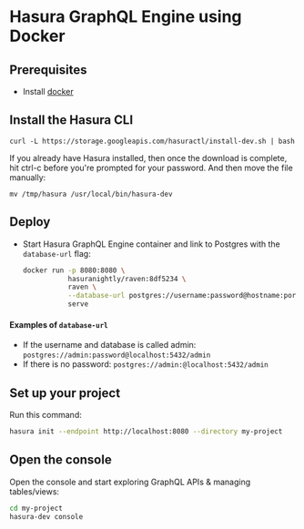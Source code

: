 # Hasura GraphQL Engine using Docker

## Prerequisites

- Install [docker](https://docs.docker.com/install/)


## Install the Hasura CLI

```
curl -L https://storage.googleapis.com/hasuractl/install-dev.sh | bash 
```

If you already have Hasura installed, then once the download is complete, hit ctrl-c before you're prompted for your password. And then move the file manually:

```
mv /tmp/hasura /usr/local/bin/hasura-dev
```

## Deploy

- Start Hasura GraphQL Engine container and link to Postgres with the `database-url` flag:

  ```bash
  docker run -p 8080:8080 \
             hasuranightly/raven:8df5234 \
             raven \
             --database-url postgres://username:password@hostname:port/dbname \
             serve
  ```

#### Examples of `database-url`

- If the username and database is called admin: `postgres://admin:password@localhost:5432/admin`
- If there is no password: `postgres://admin:@localhost:5432/admin`

## Set up your project

Run this command: 

```bash
hasura init --endpoint http://localhost:8080 --directory my-project
```

## Open the console

Open the console and start exploring GraphQL APIs & managing tables/views:

```bash
cd my-project
hasura-dev console
```
